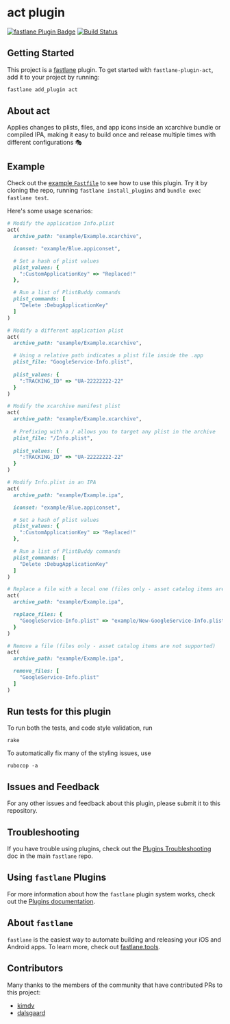 # act plugin

[![fastlane Plugin Badge](https://rawcdn.githack.com/fastlane/fastlane/master/fastlane/assets/plugin-badge.svg)](https://rubygems.org/gems/fastlane-plugin-act) [![Build Status](https://travis-ci.org/richardszalay/fastlane-plugin-act.svg?branch=master)](https://travis-ci.org/richardszalay/fastlane-plugin-act)

## Getting Started

This project is a [fastlane](https://github.com/fastlane/fastlane) plugin. To get started with `fastlane-plugin-act`, add it to your project by running:

```bash
fastlane add_plugin act
```

## About act

Applies changes to plists, files, and app icons inside an xcarchive bundle or compiled IPA, making it easy to build once and release multiple times with different configurations 🎭

## Example

Check out the [example `Fastfile`](fastlane/Fastfile) to see how to use this plugin. Try it by cloning the repo, running `fastlane install_plugins` and `bundle exec fastlane test`. 

Here's some usage scenarios:

```ruby
# Modify the application Info.plist
act(
  archive_path: "example/Example.xcarchive",

  iconset: "example/Blue.appiconset",

  # Set a hash of plist values
  plist_values: {
    ":CustomApplicationKey" => "Replaced!"
  },

  # Run a list of PlistBuddy commands
  plist_commands: [
    "Delete :DebugApplicationKey"
  ]
)

# Modify a different application plist
act(
  archive_path: "example/Example.xcarchive",

  # Using a relative path indicates a plist file inside the .app
  plist_file: "GoogleService-Info.plist",
  
  plist_values: {
    ":TRACKING_ID" => "UA-22222222-22"
  }
)

# Modify the xcarchive manifest plist
act(
  archive_path: "example/Example.xcarchive",
  
  # Prefixing with a / allows you to target any plist in the archive
  plist_file: "/Info.plist",
  
  plist_values: {
    ":TRACKING_ID" => "UA-22222222-22"
  }
)

# Modify Info.plist in an IPA
act(
  archive_path: "example/Example.ipa",

  iconset: "example/Blue.appiconset",

  # Set a hash of plist values
  plist_values: {
    ":CustomApplicationKey" => "Replaced!"
  },

  # Run a list of PlistBuddy commands
  plist_commands: [
    "Delete :DebugApplicationKey"
  ]
)

# Replace a file with a local one (files only - asset catalog items are not supported)
act(
  archive_path: "example/Example.ipa",

  replace_files: {
    "GoogleService-Info.plist" => "example/New-GoogleService-Info.plist"
  }
)

# Remove a file (files only - asset catalog items are not supported)
act(
  archive_path: "example/Example.ipa",

  remove_files: [
    "GoogleService-Info.plist"
  ]
)
```

## Run tests for this plugin

To run both the tests, and code style validation, run

```
rake
```

To automatically fix many of the styling issues, use 
```
rubocop -a
```

## Issues and Feedback

For any other issues and feedback about this plugin, please submit it to this repository.

## Troubleshooting

If you have trouble using plugins, check out the [Plugins Troubleshooting](https://github.com/fastlane/fastlane/blob/master/fastlane/docs/PluginsTroubleshooting.md) doc in the main `fastlane` repo.

## Using `fastlane` Plugins

For more information about how the `fastlane` plugin system works, check out the [Plugins documentation](https://github.com/fastlane/fastlane/blob/master/fastlane/docs/Plugins.md).

## About `fastlane`

`fastlane` is the easiest way to automate building and releasing your iOS and Android apps. To learn more, check out [fastlane.tools](https://fastlane.tools).

## Contributors

Many thanks to the members of the community that have contributed PRs to this project:

* [kimdv](https://github.com/kimdv)
* [dalsgaard](https://github.com/dalsgaard)

